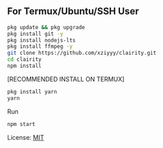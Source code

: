 ## For Termux/Ubuntu/SSH User

```bash
pkg update && pkg upgrade
pkg install git -y
pkg install nodejs-lts
pkg install ffmpeg -y
git clone https://github.com/xziyyy/clairity.git
cd clairity
npm install
```

[RECOMMENDED INSTALL ON TERMUX]
```bash
pkg install yarn
yarn
```

Run
```bash
npm start
```

License: [MIT](https://choosealicense.com/licenses/mit/)
